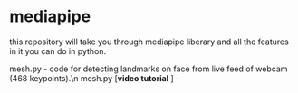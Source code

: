 # mediapipe
this repository will take you through mediapipe liberary and all the features in it you can do in python.

mesh.py - code for detecting landmarks on face from live feed of webcam (468 keypoints).\n
mesh.py [<b>video tutorial</b> ] - 
